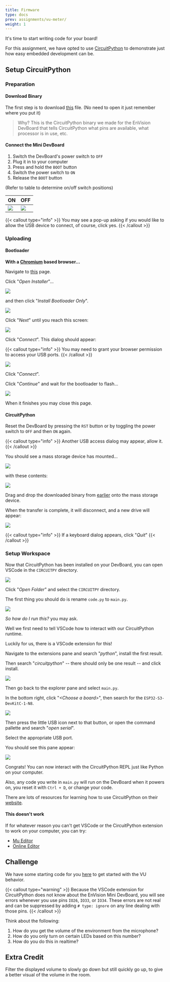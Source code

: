```yaml
---
title: Firmware
type: docs
prev: assignments/vu-meter/
weight: 1
---
```


It's time to start writing code for your board!

For this assignment, we have opted to use [CircuitPython](https://circuitpython.org) to demonstrate just how easy embedded development can be.

## Setup CircuitPython

### Preparation

#### Download Binary

The first step is to download [this](https://github.com/ECE-196/VUMeter/blob/main/envision_mini_devboard_cp_firmware.uf2) file. (No need to open it just remember where you put it)

> Why? This is the CircuitPython binary we made for the EnVision DevBoard that tells CircuitPython what pins are available, what processor is in use, etc.

#### Connect the Mini DevBoard

1. Switch the DevBoard's power switch to `OFF`
2. Plug it in to your computer
3. Press and hold the `BOOT` button
4. Switch the power switch to `ON`
5. Release the `BOOT` button

(Refer to table to determine on/off switch positions)

| ON                    | OFF                    |
| --------------------- | ---------------------- |
| ![](images/vu-on.jpg) | ![](images/vu-off.jpg) |

{{< callout type="info" >}}
  You may see a pop-up asking if you would like to allow the USB device to connect, of course, click yes.
{{< /callout >}}

### Uploading

#### Bootloader

**With a [Chromium](https://www.google.com/search?q=chromium+browsers) based browser...**

Navigate to [this](https://circuitpython.org/board/espressif_esp32s3_devkitc_1_n8) page.

Click "*Open Installer*"...

![](images/open-installer.png)

and then click "*Install Bootloader Only*".

![](images/installer-select.png)

Click "*Next*" until you reach this screen:

![](images/connect-button.png)

Click "*Connect*". This dialog should appear:

{{< callout type="info" >}}
  You may need to grant your browser permission to access your USB ports.
{{< /callout >}}

![](images/connect-dialog.png)

Click "*Connect*".

Click "*Continue*" and wait for the bootloader to flash...

![](images/flashing.png)

When it finishes you may close this page.

#### CircuitPython

Reset the DevBoard by pressing the `RST` button or by toggling the power switch to `OFF` and then `ON` again.

{{< callout type="info" >}}
  Another USB access dialog may appear, allow it.
{{< /callout >}}

You should see a mass storage device has mounted...

![](images/s3dkc1boot.png)

with these contents:

![](images/boot-contents.png)

Drag and drop the downloaded binary from [earlier](https://github.com/ECE-196/VUMeter/wiki/Firmware#download-binary) onto the mass storage device.

When the transfer is complete, it will disconnect, and a new drive will appear:

![](images/circuitpy.png)

{{< callout type="info" >}}
  If a keyboard dialog appears, click "*Quit*"
{{< /callout >}}

### Setup Workspace

Now that CircuitPython has been installed on your DevBoard, you can open VSCode in the `CIRCUITPY` directory.

![](images/vscode-open.png)

Click "*Open Folder*" and select the `CIRCUITPY` directory.

The first thing you should do is rename `code.py` to `main.py`.

![](images/vscode-main.png)

*So how do I run this?* you may ask.

Well we first need to tell VSCode how to interact with our CircuitPython runtime.

Luckily for us, there is a VSCode extension for this!

Navigate to the extensions pane and search "*python*", install the first result.

Then search "*circuitpython*" -- there should only be one result -- and click install.

![](images/vsscode-ext-install.png)

Then go back to the explorer pane and select `main.py`.

In the bottom right, click "*\<Choose a board>*", then search for the `ESP32-S3-DevKitC-1-N8`.

![](images/devkit.png)

Then press the little USB icon next to that button, or open the command pallette and search "*open serial*".

Select the appropriate USB port.

You should see this pane appear:

![](images/serial-monitor.png)

Congrats! You can now interact with the CircuitPython REPL just like Python on your computer.

Also, any code you write in `main.py` will run on the DevBoard when it powers on, you reset it with `Ctrl + D`, or change your code.

There are lots of resources for learning how to use CircuitPython on their [website](https://circuitpython.org).

#### This doesn't work

If for whatever reason you can't get VSCode or the CircuitPython extension to work on your computer, you can try:

- [Mu Editor](https://learn.adafruit.com/welcome-to-circuitpython/installing-mu-editor)
- [Online Editor](https://code.circuitpython.org)

## Challenge

We have some starting code for you [here](https://github.com/ECE-196/VUMeter/blob/main/main.py) to get started with the VU behavior.

{{< callout type="warning" >}}
  Because the VSCode extension for CircuitPython does not know about the EnVision Mini DevBoard, you will see errors whenever you use pins `IO26`, `IO33`, or `IO34`. These errors are not real and can be suppressed by adding `# type: ignore` on any line dealing with those pins.
{{< /callout >}}

Think about the following:

1. How do you get the volume of the environment from the microphone?
2. How do you only turn on certain LEDs based on this number?
3. How do you do this in realtime?

## Extra Credit

Filter the displayed volume to slowly go down but still quickly go up, to give a better visual of the volume in the room.
